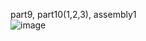 part9, part10(1,2,3), assembly1  
![image](https://user-images.githubusercontent.com/58851945/159220746-149f52af-fefb-41e9-9704-be1a2c276f35.png)
